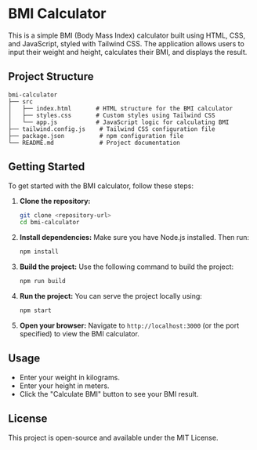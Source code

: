 # BMI Calculator

This is a simple BMI (Body Mass Index) calculator built using HTML, CSS, and JavaScript, styled with Tailwind CSS. The application allows users to input their weight and height, calculates their BMI, and displays the result.

## Project Structure

```
bmi-calculator
├── src
│   ├── index.html       # HTML structure for the BMI calculator
│   ├── styles.css       # Custom styles using Tailwind CSS
│   └── app.js           # JavaScript logic for calculating BMI
├── tailwind.config.js    # Tailwind CSS configuration file
├── package.json          # npm configuration file
└── README.md             # Project documentation
```

## Getting Started

To get started with the BMI calculator, follow these steps:

1. **Clone the repository:**
   ```bash
   git clone <repository-url>
   cd bmi-calculator
   ```

2. **Install dependencies:**
   Make sure you have Node.js installed. Then run:
   ```bash
   npm install
   ```

3. **Build the project:**
   Use the following command to build the project:
   ```bash
   npm run build
   ```

4. **Run the project:**
   You can serve the project locally using:
   ```bash
   npm start
   ```

5. **Open your browser:**
   Navigate to `http://localhost:3000` (or the port specified) to view the BMI calculator.

## Usage

- Enter your weight in kilograms.
- Enter your height in meters.
- Click the "Calculate BMI" button to see your BMI result.

## License

This project is open-source and available under the MIT License.